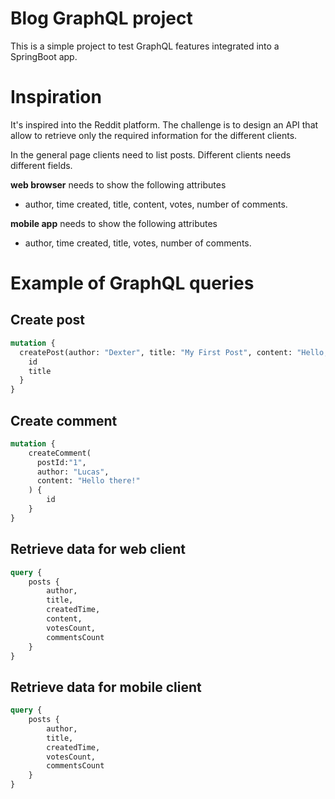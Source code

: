 # Blog GraphQL project

This is a simple project to test GraphQL features integrated into a SpringBoot app.

# Inspiration

It's inspired into the Reddit platform. The challenge is to design an API that allow to retrieve only the required information for the different clients.

In the general page clients need to list posts. Different clients needs different fields.

**web browser** needs to show the following attributes
  - author, time created, title, content, votes, number of comments.

**mobile app** needs to show the following attributes
  - author, time created, title, votes, number of comments.

# Example of GraphQL queries

## Create post

```graphql
mutation {
  createPost(author: "Dexter", title: "My First Post", content: "Hello, world!") {
    id
    title
  }
}
```

## Create comment

```graphql
mutation {
    createComment(
      postId:"1",
      author: "Lucas",
      content: "Hello there!"
    ) {
        id
    }
}
```


## Retrieve data for web client 

```graphql
query {
    posts {
        author,
        title,
        createdTime,
        content,
        votesCount,
        commentsCount
    }
}
```


## Retrieve data for mobile client

```graphql
query {
    posts {
        author,
        title,
        createdTime,
        votesCount,
        commentsCount
    }
}
```
